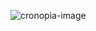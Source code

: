 
![cronopia-image](https://github.com/cronopia-web/.github/assets/75531213/8fd561c9-4a9b-4da4-8a51-e186db7e9d7f)
